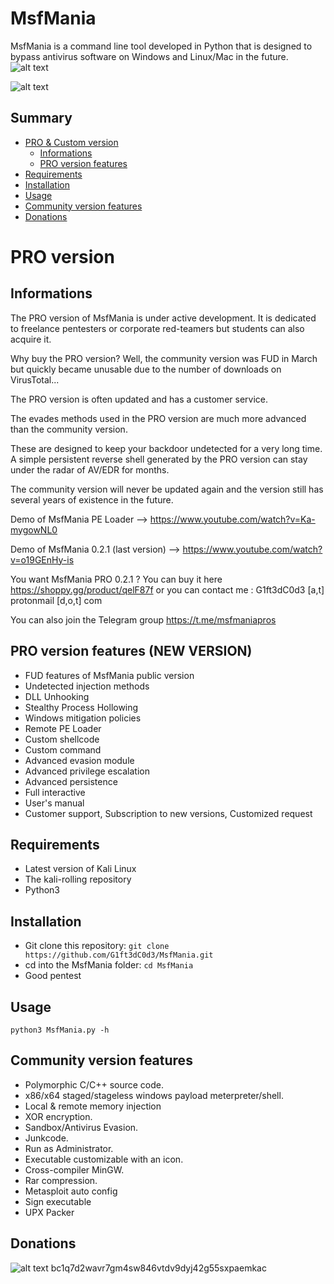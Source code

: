 # MsfMania
MsfMania is a command line tool developed in Python that is designed to bypass antivirus software on Windows and Linux/Mac in the future.
![alt text](https://github.com/G1ft3dC0d3/MsfMania/blob/master/VirusTotal.png)

![alt text](https://github.com/G1ft3dC0d3/MsfMania/blob/master/MsfMania.png)

## Summary
* [PRO & Custom version](#PRO-version)
  * [Informations](#Informations)
  * [PRO version features](#PRO-version-features)
* [Requirements](#Requirements)
* [Installation](#Installation)
* [Usage](#Usage)
* [Community version features](#Community-version-features)
* [Donations](#Donations)

# PRO version
## Informations
The PRO version of MsfMania is under active development. 
It is dedicated to freelance pentesters or corporate red-teamers but students can also acquire it.

Why buy the PRO version? Well, the community version was FUD in March but quickly became unusable due to the number of downloads on VirusTotal...

The PRO version is often updated and has a customer service. 

The evades methods used in the PRO version are much more advanced than the community version.

These are designed to keep your backdoor undetected for a very long time. A simple persistent reverse shell generated by the PRO version can stay under the radar of AV/EDR for months.

The community version will never be updated again and the version still has several years of existence in the future.

Demo of MsfMania PE Loader --> https://www.youtube.com/watch?v=Ka-mygowNL0

Demo of MsfMania 0.2.1 (last version) --> https://www.youtube.com/watch?v=o19GEnHy-is

You want MsfMania PRO 0.2.1 ? You can buy it here https://shoppy.gg/product/qelF87f or you can contact me : G1ft3dC0d3 [a,t] protonmail [d,o,t] com

You can also join the Telegram group https://t.me/msfmaniapros

## PRO version features (NEW VERSION)
- FUD features of MsfMania public version
- Undetected injection methods
- DLL Unhooking
- Stealthy Process Hollowing
- Windows mitigation policies
- Remote PE Loader
- Custom shellcode
- Custom command
- Advanced evasion module
- Advanced privilege escalation
- Advanced persistence
- Full interactive
- User's manual
- Customer support, Subscription to new versions, Customized request

## Requirements
- Latest version of Kali Linux
- The kali-rolling repository
- Python3

## Installation
- Git clone this repository: ```git clone https://github.com/G1ft3dC0d3/MsfMania.git```
- cd into the MsfMania folder: ```cd MsfMania```
- Good pentest

## Usage
```
python3 MsfMania.py -h
```

## Community version features
- Polymorphic C/C++ source code.
- x86/x64 staged/stageless windows payload meterpreter/shell.
- Local & remote memory injection
- XOR encryption.
- Sandbox/Antivirus Evasion.
- Junkcode.
- Run as Administrator.
- Executable customizable with an icon.
- Cross-compiler MinGW.
- Rar compression.
- Metasploit auto config
- Sign executable
- UPX Packer

## Donations
![alt text](https://agile-manufacturing.com/wp-content/uploads/2019/10/Bitcoin-Accepted-3x1-2-1.jpg)
bc1q7d2wavr7gm4sw846vtdv9dyj42g55sxpaemkac
